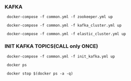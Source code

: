 ### KAFKA ###
```shell 
 docker-compose -f common.yml -f zookeeper.yml up
```
```shell 
 docker-compose -f common.yml -f kafka_cluster.yml up
```
```shell 
 docker-compose -f common.yml -f elastic_cluster.yml up
```
### INIT KAFKA TOPICS(CALL only ONCE) ###
```shell 
 docker-compose -f common.yml -f init_kafka.yml up
```

```shell 
 docker ps
```
```shell 
 docker stop $(docker ps -a -q)
```
